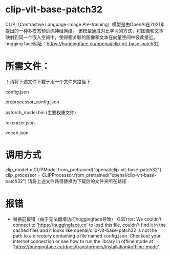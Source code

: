 # clip-vit-base-patch32
CLIP（Contrastive Language-Image Pre-training）模型是由OpenAI在2021年提出的一种多模态预训练神经网络。
该模型通过对比学习的方式，将图像和文本映射到同一个嵌入空间中，使得相关联的图像和文本在向量空间中彼此接近。
hugging face网址：https://huggingface.co/openai/clip-vit-base-patch32
# 所需文件：
！请将下述文件下载于用一个文件夹路径下 

config.json  

preprocessor_config.json  

pytorch_model.bin (主要权重文件) 

tokenizer.json  

vocab.json
# 调用方式
clip_model = CLIPModel.from_pretrained("openai/clip-vit-base-patch32") 
clip_processor = CLIPProcessor.from_pretrained("openai/clip-vit-base-patch32") 
请将上述文件路径替换为下载后的文件夹所在路径

# 报错
- 替换前报错（由于无法翻墙访问huggingface导致）
OSError: We couldn't connect to 'https://huggingface.co' to load this file, couldn't find it in the cached files and it looks like openai/clip-vit-base-patch32 is not the path to a directory containing a file named config.json.
Checkout your internet connection or see how to run the library in offline mode at 'https://huggingface.co/docs/transformers/installation#offline-mode'.
